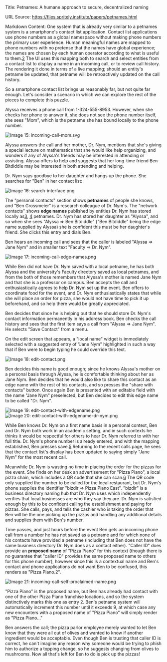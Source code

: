 Title: Petnames: A humane approach to secure, decentralized naming

URL Source: https://files.spritely.institute/papers/petnames.html

Markdown Content:
One system that is already very similar to a petnames system is a smartphone's contact list application. Contact list applications use phone numbers as a global namespace without making phone numbers the primary user experience. Human meaningful names are mapped to phone numbers with no pretense that the names have global experience; the names are chosen by each human operator according to what is useful to them.[2](https://files.spritely.institute/papers/petnames.html#fn.not-just-phone-numbers) The UI uses this mapping both to search and select entities from a contact list to display a name in an incoming call, or to review call history. The rendering it done in terms of a live mapping; should an entity's petname be updated, that petname will be retroactively updated on the call history.

So a smartphone contact list brings us reasonably far, but not quite far enough. Let's consider a scenario in which we can explore the rest of the pieces to complete this puzzle.

Alyssa receives a phone call from 1-324-555-8953. However, when she checks her phone to answer it, she does not see the phone number itself, she sees "Mom", which is the petname she has bound locally to the phone number.

![Image 15: incoming-call-mom.svg](https://files.spritely.institute/papers/imgs/petnames-pictures/incoming-call-mom.svg)

Alyssa answers the call and her mother, Dr. Nym, mentions that she's giving a special lecture on mathematics that she would like help organizing, and wonders if any of Alyssa's friends may be interested in attending or assisting. Alyssa offers to help and suggests that her long-time friend Ben Bitdiddle may be interested in both attending and helping.

Dr. Nym says goodbye to her daughter and hangs up the phone. She searches for "Ben" in her contact list:

![Image 16: search-interface.png](https://files.spritely.institute/papers/imgs/petnames-pictures/search-interface.png)

The "personal contacts" section shows ****petnames**** of people she knows, and "Ben Grossmeier" is a research colleague of Dr. Nym's. The "network contacts" shows ****edge names**** published by entities Dr. Nym has stored locally as[3](https://files.spritely.institute/papers/petnames.html#fn.sorting-in-petname-systems), [4](https://files.spritely.institute/papers/petnames.html#fn.how-are-edge-names-shared) petnames. Dr. Nym has stored her daughter as "Alyssa", and so when she sees "Alyssa ⇒ Ben Bitdiddle" ("Ben Bitdiddle" being the edge name supplied by Alyssa) she is confident this must be her daughter's friend. She clicks this entry and dials Ben.

Ben hears an incoming call and sees that the caller is labeled "Alyssa ⇒ Jane Nym" and in smaller text "Faculty ⇒ Dr. Nym".

![Image 17: incoming-call-edge-names.png](https://files.spritely.institute/papers/imgs/petnames-pictures/incoming-call-edge-names.png)

While Ben did not have Dr. Nym saved with a local petname, he has both Alyssa and the university's Faculty directory saved as local petnames, and from the both of those remembers that Alyssa's mother is named Jane Nym and that she is a professor on campus. Ben accepts the call and enthusiastically agrees to help Dr. Nym set up the event. Ben offers to coordinate food for the event, and Dr. Nym enthusiastically states that while she will place an order for pizza, she would not have time to pick it up beforehand, and so help there would be greatly appreciated.

Ben decides that since he is helping out that he should store Dr. Nym's contact information permanently in his address book. Ben checks the call history and sees that the first item says a call from "Alyssa ⇒ Jane Nym". He selects "Save Contact" from a menu.

On the edit screen that appears, a "local name" widget is immediately selected with a suggested entry of "Jane Nym" highlighted in such a way that if Ben were to begin typing he could override this text.

![Image 18: edit-contact.png](https://files.spritely.institute/papers/imgs/petnames-pictures/edit-contact.png)

Ben decides this name is good enough; since he knows Alyssa's mother on a personal basis through Alyssa, he is comfortable thinking about her as Jane Nym. Ben decides that he would also like to share this contact as an edge name with the rest of his contacts, and so presses the "share with contacts" button. Once again Ben is presented with an editable field with the name "Jane Nym" preselected, but Ben decides to edit this edge name to be called "Dr. Nym".

![Image 19: edit-contact-with-edgename.png](https://files.spritely.institute/papers/imgs/petnames-pictures/edit-contact-with-edgename.png) ![Image 20: edit-contact-with-edgename-dr-nym.png](https://files.spritely.institute/papers/imgs/petnames-pictures/edit-contact-with-edgename-dr-nym.png)

While Ben knows Dr. Nym on a first name basis in a personal context, Ben and Dr. Nym both work in an academic setting, and in such contexts he thinks it would be respectful for others to hear Dr. Nym referred to with her full title. Dr. Nym's phone number is already entered, and with the mapping established, Ben presses save.[5](https://files.spritely.institute/papers/petnames.html#fn.composite-values) Returning to the recent calls page, he sees that the contact list's display has been updated to saying simply "Jane Nym" for the most recent call.

Meanwhile Dr. Nym is wasting no time in placing the order for the pizzas for the event. She finds on her desk an advertisement for "Pizza Piano", a local pizza chain, which includes a QR code that she can scan.[6](https://files.spritely.institute/papers/petnames.html#fn.why-a-qr-code) The QR code only supplied the number to be called for the local restaurant, but Dr. Nym's phone supplies the identifier "bizdir ⇒ Pizza Piano East". "bizdir" is a business directory naming hub that Dr. Nym uses which independently verifies that local businesses are who they say they are. Dr. Nym is satisfied enough by this to be confident calling the establishment and paying for pizzas. She calls, pays, and tells the cashier who is taking the order that Ben will be the one picking up the pizzas and handling any additional details and supplies them with Ben's number.

Time passes, and just hours before the event Ben gets an incoming phone call from a number he has not saved as a petname and for which none of his contacts have provided a petname (including that Ben does not have the same business directory Dr. Nym does as a contact either). "Caller ID" does provide an ****proposed name**** of "Pizza Piano" for this context (though there is no guarantee that "caller ID" provides the same proposed name to others for this phone number), however since this is a contextual name and Ben's contact and phone applications do not want Ben to be confused, this renders as "Pizza Piano.2".

![Image 21: incoming-call-self-proclaimed-name.png](https://files.spritely.institute/papers/imgs/petnames-pictures/incoming-call-self-proclaimed-name.png)

"Pizza Piano" is the proposed name, but Ben has already had contact with one of the other Pizza Piano franchise locations, and so the system distinctively marks this one as entry 2. Ben's petname system will automatically increment this number until it exceeds 9, at which case any new encounters with a proposed name of "Pizza Piano" will simply render as "Pizza Piano…"

Ben answers the call; the pizza parlor employee merely wanted to let Ben know that they were all out of olives and wanted to know if another ingredient would be acceptable. Even though Ben is trusting that caller ID is correct, he can't imagine any reason why someone would be trying to phish him to authorize a topping change, so he suggests changing from olives to mushrooms. Now all that's left for Ben to do is pick up the pizzas!
